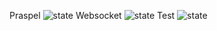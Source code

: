 Praspel ![state](http://central.hoa-project.net/State/Praspel)
Websocket ![state](http://central.hoa-project.net/State/Websocket)
Test ![state](http://central.hoa-project.net/State/Test)
